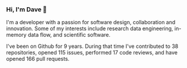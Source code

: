 ### Hi, I'm Dave 👋

I'm a developer with a passion for software design, collaboration and innovation. Some of my interests include research data engineering, in-memory data flow, and scientific software.

I've been on Github for 9 years. During that time I've contributed to 38 repositories, opened 115 issues, performed 17 code reviews, and have opened 166 pull requests.
